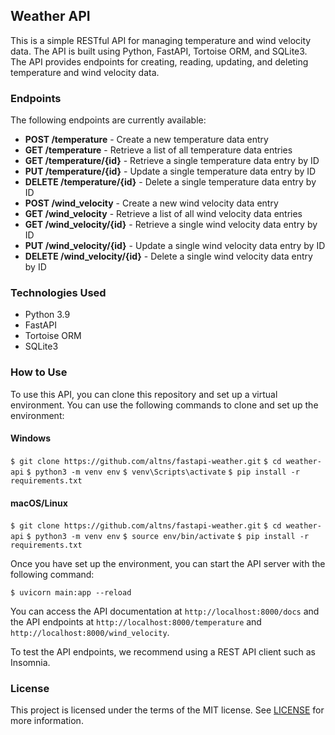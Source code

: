 ## Weather API

This is a simple RESTful API for managing temperature and wind velocity data. The API is built using Python, FastAPI, Tortoise ORM, and SQLite3. The API provides endpoints for creating, reading, updating, and deleting temperature and wind velocity data.

### Endpoints

The following endpoints are currently available:

- **POST /temperature** - Create a new temperature data entry
- **GET /temperature** - Retrieve a list of all temperature data entries
- **GET /temperature/{id}** - Retrieve a single temperature data entry by ID
- **PUT /temperature/{id}** - Update a single temperature data entry by ID
- **DELETE /temperature/{id}** - Delete a single temperature data entry by ID
- **POST /wind_velocity** - Create a new wind velocity data entry
- **GET /wind_velocity** - Retrieve a list of all wind velocity data entries
- **GET /wind_velocity/{id}** - Retrieve a single wind velocity data entry by ID
- **PUT /wind_velocity/{id}** - Update a single wind velocity data entry by ID
- **DELETE /wind_velocity/{id}** - Delete a single wind velocity data entry by ID

### Technologies Used

- Python 3.9
- FastAPI
- Tortoise ORM
- SQLite3

### How to Use

To use this API, you can clone this repository and set up a virtual environment. You can use the following commands to clone and set up the environment:

#### Windows

`$ git clone https://github.com/altns/fastapi-weather.git`
`$ cd weather-api`
`$ python3 -m venv env`
`$ venv\Scripts\activate`
`$ pip install -r requirements.txt`

#### macOS/Linux

`$ git clone https://github.com/altns/fastapi-weather.git`
`$ cd weather-api`
`$ python3 -m venv env`
`$ source env/bin/activate`
`$ pip install -r requirements.txt`

Once you have set up the environment, you can start the API server with the following command:

`$ uvicorn main:app --reload`

You can access the API documentation at `http://localhost:8000/docs` and the API endpoints at `http://localhost:8000/temperature` and `http://localhost:8000/wind_velocity`.

To test the API endpoints, we recommend using a REST API client such as Insomnia.

### License

This project is licensed under the terms of the MIT license. See [LICENSE](https://github.com/altns/fastapi-weather/blob/master/LICENSE) for more information.
